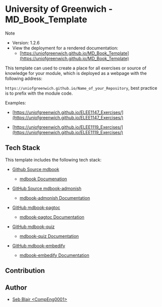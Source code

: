 # University of Greenwich - MD_Book_Template

> [!NOTE]
> - Version: 1.2.6
> - View the deployment for a rendered documentation:
>   - [https://uniofgreenwich.github.io/MD_Book_Template](https://uniofgreenwich.github.io/MD_Book_Template)

This template can used to create a place for all exercises or source of knowledge for your module, which is deployed as a webpage with the following address:

`https://uniofgreenwich.github.io/Name_of_your_Repository`, best practice is to prefix with the module code.

Examples: 
    
- [https://uniofgreenwich.github.io/ELEE1147_Exercises/](https://uniofgreenwich.github.io/ELEE1147_Exercises/)

- [https://uniofgreenwich.github.io/ELEE1119_Exercises/](https://uniofgreenwich.github.io/ELEE1119_Exercises/)

## Tech Stack

This template includes the following tech stack:

- [Github Source mdbook](https://github.com/rust-lang/mdBook)
  - [mdbook Documenation](https://rust-lang.github.io/mdBook/)

- [GitHub Source mdbook-admonish](https://github.com/tommilligan/mdbook-admonish)
  - [mdbook-admonish Documentation](https://tommilligan.github.io/mdbook-admonish/)
  
- [GitHub mdbook-pagtoc](https://github.com/slowsage/mdbook-pagetoc)
  - [mdbook-pagtoc Documentation](https://jorel.dev/mdBook-pagetoc/)

- [GitHub mdbook-quiz](https://github.com/cognitive-engineering-lab/mdbook-quiz)
  - [mdbook-quiz Documentation](https://github.com/cognitive-engineering-lab/mdbook-quiz)

- [GitHub mdbook-embedify](https://github.com/MR-Addict/mdbook-embedify)
  - [mdbook-embedify Documentation]([b/mdbook-quizhttps://github.com/cognitive-engineering-la](https://mr-addict.github.io/mdbook-embedify/))


## Contribution


## Author

- [Seb Blair \<CompEng0001\>](https://github.com/CompEng0001)